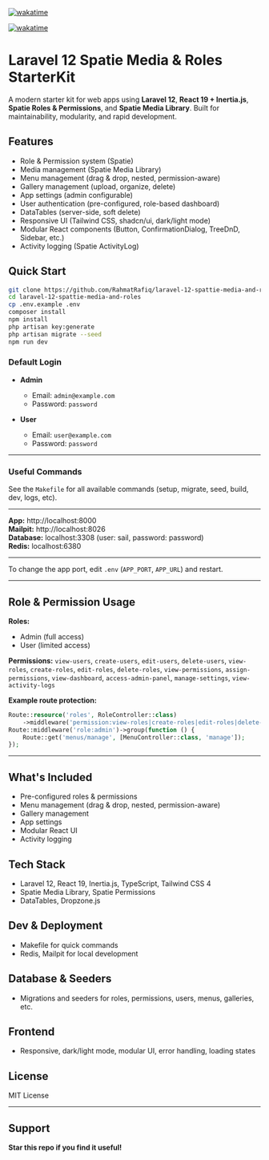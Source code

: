 ﻿[![wakatime](https://wakatime.com/badge/github/RahmatRafiq/laravel-12-spattie-media-and-roles.svg)](https://wakatime.com/badge/github/RahmatRafiq/laravel-12-spattie-media-and-roles)

[![wakatime](https://wakatime.com/badge/github/RahmatRafiq/laravel-12-spattie-media-and-roles.svg)](https://wakatime.com/badge/github/RahmatRafiq/laravel-12-spattie-media-and-roles)

# Laravel 12 Spatie Media & Roles StarterKit

A modern starter kit for web apps using **Laravel 12**, **React 19 + Inertia.js**, **Spatie Roles & Permissions**, and **Spatie Media Library**. Built for maintainability, modularity, and rapid development.

## Features

- Role & Permission system (Spatie)
- Media management (Spatie Media Library)
- Menu management (drag & drop, nested, permission-aware)
- Gallery management (upload, organize, delete)
- App settings (admin configurable)
- User authentication (pre-configured, role-based dashboard)
- DataTables (server-side, soft delete)
- Responsive UI (Tailwind CSS, shadcn/ui, dark/light mode)
- Modular React components (Button, ConfirmationDialog, TreeDnD, Sidebar, etc.)
- Activity logging (Spatie ActivityLog)

## Quick Start

```bash
git clone https://github.com/RahmatRafiq/laravel-12-spattie-media-and-roles.git
cd laravel-12-spattie-media-and-roles
cp .env.example .env
composer install
npm install
php artisan key:generate
php artisan migrate --seed
npm run dev
```

### Default Login

- **Admin**

    - Email: `admin@example.com`
    - Password: `password`

- **User**
    - Email: `user@example.com`
    - Password: `password`

---

### Useful Commands

See the `Makefile` for all available commands (setup, migrate, seed, build, dev, logs, etc).

---

**App:** http://localhost:8000  
**Mailpit:** http://localhost:8026  
**Database:** localhost:3308 (user: sail, password: password)  
**Redis:** localhost:6380

---

To change the app port, edit `.env` (`APP_PORT`, `APP_URL`) and restart.

---

## Role & Permission Usage

**Roles:**

- Admin (full access)
- User (limited access)

**Permissions:**
`view-users`, `create-users`, `edit-users`, `delete-users`, `view-roles`, `create-roles`, `edit-roles`, `delete-roles`, `view-permissions`, `assign-permissions`, `view-dashboard`, `access-admin-panel`, `manage-settings`, `view-activity-logs`

**Example route protection:**

```php
Route::resource('roles', RoleController::class)
    ->middleware('permission:view-roles|create-roles|edit-roles|delete-roles');
Route::middleware('role:admin')->group(function () {
    Route::get('menus/manage', [MenuController::class, 'manage']);
});
```

---

## What's Included

- Pre-configured roles & permissions
- Menu management (drag & drop, nested, permission-aware)
- Gallery management
- App settings
- Modular React UI
- Activity logging

## Tech Stack

- Laravel 12, React 19, Inertia.js, TypeScript, Tailwind CSS 4
- Spatie Media Library, Spatie Permissions
- DataTables, Dropzone.js

## Dev & Deployment

- Makefile for quick commands
- Redis, Mailpit for local development

## Database & Seeders

- Migrations and seeders for roles, permissions, users, menus, galleries, etc.

## Frontend

- Responsive, dark/light mode, modular UI, error handling, loading states

## License

MIT License

---

## Support

**Star this repo if you find it useful!**
